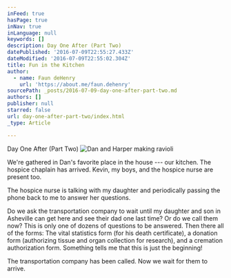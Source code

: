 ```yaml
---
inFeed: true
hasPage: true
inNav: true
inLanguage: null
keywords: []
description: Day One After (Part Two)
datePublished: '2016-07-09T22:55:27.433Z'
dateModified: '2016-07-09T22:55:02.304Z'
title: Fun in the Kitchen
author:
  - name: Faun deHenry
    url: 'https://about.me/faun.dehenry'
sourcePath: _posts/2016-07-09-day-one-after-part-two.md
authors: []
publisher: null
starred: false
url: day-one-after-part-two/index.html
_type: Article

---
```

Day One After (Part Two)
![Dan and Harper making ravioli](https://the-grid-user-content.s3-us-west-2.amazonaws.com/fa564345-b6db-4f02-b61b-324e1d8261bd.jpg)

We're gathered in Dan's favorite place in the house --- our kitchen. The hospice chaplain has arrived. Kevin, my boys, and the hospice nurse are present too.

The hospice nurse is talking with my daughter and periodically passing the phone back to me to answer her questions.

Do we ask the transportation company to wait until my daughter and son in Asheville can get here and see their dad one last time? Or do we call them now? This is only one of dozens of questions to be answered. Then there all of the forms: The vital statistics form (for his death certificate), a donation form (authorizing tissue and organ collection for research), and a cremation authorization form. Something tells me that this is just the beginning!

The transportation company has been called. Now we wait for them to arrive.